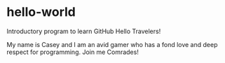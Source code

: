 # hello-world
Introductory program to learn GitHub
Hello Travelers!

My name is Casey and I am an avid gamer who has a fond love and deep respect for programming. Join me Comrades!
